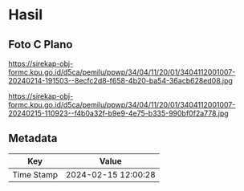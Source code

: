 # Hasil

## Foto C Plano

https://sirekap-obj-formc.kpu.go.id/d5ca/pemilu/ppwp/34/04/11/20/01/3404112001007-20240214-191503--8ecfc2d8-f658-4b20-ba54-36acb628ed08.jpg

https://sirekap-obj-formc.kpu.go.id/d5ca/pemilu/ppwp/34/04/11/20/01/3404112001007-20240215-110923--f4b0a32f-b9e9-4e75-b335-990bf0f2a778.jpg


## Metadata

| Key        | Value               |
| ---------- | ------------------- |
| Time Stamp | 2024-02-15 12:00:28 |



